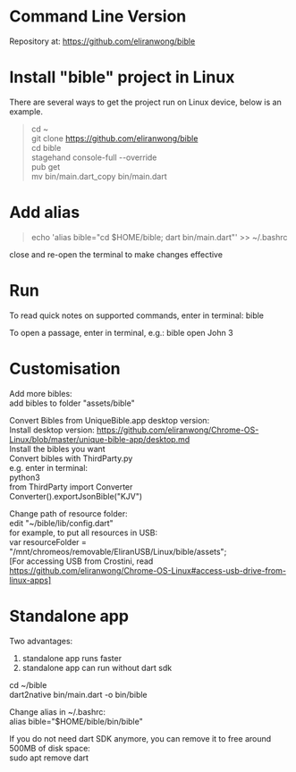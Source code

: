 # Command Line Version

Repository at: https://github.com/eliranwong/bible

# Install "bible" project in Linux

There are several ways to get the project run on Linux device, below is an example.

> cd ~<br>
> git clone https://github.com/eliranwong/bible<br>
> cd bible<br>
> stagehand console-full --override<br>
> pub get<br>
> mv bin/main.dart_copy bin/main.dart<br>

# Add alias

> echo 'alias bible="cd $HOME/bible; dart bin/main.dart"' >> ~/.bashrc

close and re-open the terminal to make changes effective

# Run

To read quick notes on supported commands, enter in terminal:
bible

To open a passage, enter in terminal, e.g.:
bible open John 3

# Customisation

Add more bibles:<br>
add bibles to folder "assets/bible"

Convert Bibles from UniqueBible.app desktop version:<br>
Install desktop version: https://github.com/eliranwong/Chrome-OS-Linux/blob/master/unique-bible-app/desktop.md<br>
Install the bibles you want<br>
Convert bibles with ThirdParty.py<br>
e.g. enter in terminal:<br>
python3<br>
from ThirdParty import Converter<br>
Converter().exportJsonBible("KJV")

Change path of resource folder:<br>
edit "~/bible/lib/config.dart"<br>
for example, to put all resources in USB:<br>
var resourceFolder = "/mnt/chromeos/removable/EliranUSB/Linux/bible/assets";<br>
[For accessing USB from Crostini, read https://github.com/eliranwong/Chrome-OS-Linux#access-usb-drive-from-linux-apps]


# Standalone app

Two advantages:
1) standalone app runs faster
2) standalone app can run without dart sdk

cd ~/bible<br>
dart2native bin/main.dart -o bin/bible

Change alias in ~/.bashrc:<br>
alias bible="$HOME/bible/bin/bible"

If you do not need dart SDK anymore, you can remove it to free around 500MB of disk space:<br>
sudo apt remove dart
